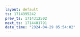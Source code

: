 ```yaml
---
layout: default
ts: 1714395242
prev_ts: 1714312502
next_ts: 1714401791
date_time: "2024-04-29 05:54:02"
---
```

